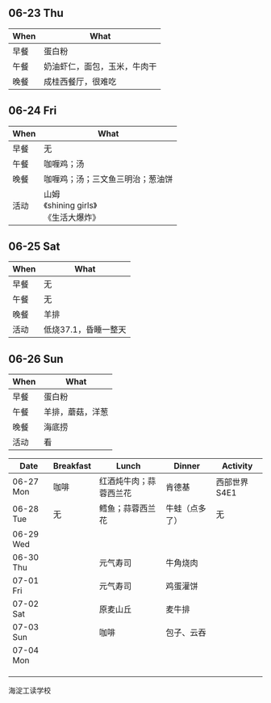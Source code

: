 ## 06-23 Thu

|When|What|
|----|----|
|早餐|蛋白粉|
|午餐|奶油虾仁，面包，玉米，牛肉干|
|晚餐|成桂西餐厅，很难吃|


## 06-24 Fri

|When|What|
|----|----|
|早餐|无|
|午餐|咖喱鸡；汤|
|晚餐|咖喱鸡；汤；三文鱼三明治；葱油饼|
|活动|山姆<br />《shining girls》<br />《生活大爆炸》|



## 06-25 Sat

|When|What|
|----|----|
|早餐|无|
|午餐|无|
|晚餐|羊排|
|活动|低烧37.1，昏睡一整天|



## 06-26 Sun

|When|What|
|----|----|
|早餐|蛋白粉|
|午餐|羊排，蘑菇，洋葱|
|晚餐|海底捞|
|活动|看|



| Date      | Breakfast | Lunch                  | Dinner         | Activity     |
| --------- | --------- | ---------------------- | -------------- | ------------ |
| 06-27 Mon | 咖啡      | 红酒炖牛肉；蒜蓉西兰花 | 肯德基         | 西部世界S4E1 |
| 06-28 Tue | 无        | 鳕鱼；蒜蓉西兰花       | 牛蛙（点多了） | 无           |
| 06-29 Wed |           |                        |                |              |
| 06-30 Thu |           | 元气寿司               | 牛角烧肉       |              |
| 07-01 Fri |           | 元气寿司               | 鸡蛋灌饼       |              |
| 07-02 Sat |           | 原麦山丘               | 麦牛排         |              |
| 07-03 Sun |           | 咖啡                   | 包子、云吞     |              |
| 07-04 Mon |           |                        |                |              |
|           |           |                        |                |              |
|           |           |                        |                |              |
|           |           |                        |                |              |

海淀工读学校
